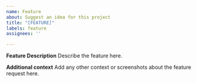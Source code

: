 ```yaml
---
name: Feature
about: Suggest an idea for this project
title: "[FEATURE]"
labels: feature
assignees: ''

---
```


**Feature Description**
Describe the feature here.

**Additional context**
Add any other context or screenshots about the feature request here.
